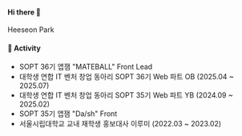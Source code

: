 #### Hi there 👋
Heeseon Park
<br/>

#### 🚀 Activity
- SOPT 36기 앱잼 "MATEBALL" Front Lead
- 대학생 연합 IT 벤처 창업 동아리 SOPT 36기 Web 파트 OB (2025.04 ~ 2025.07)
- 대학생 연합 IT 벤처 창업 동아리 SOPT 35기 Web 파트 YB (2024.09 ~ 2025.02)
- SOPT 35기 앱잼 "Da/sh" Front
- 서울시립대학교 교내 재학생 홍보대사 이루미 (2022.03 ~ 2023.02)

  
